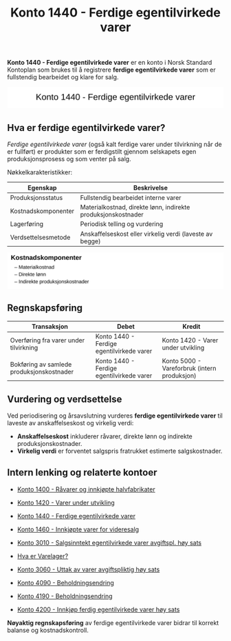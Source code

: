 ﻿---
title: "Konto 1440 - Ferdige egentilvirkede varer"
seoTitle: "1440-ferdige-egentilvirkede-varer"
meta_description: '**Konto 1440 - Ferdige egentilvirkede varer** er en konto i Norsk Standard Kontoplan som brukes til å registrere **ferdige egentilvirkede varer** som er fullst...'
slug: 1440-ferdige-egentilvirkede-varer
type: blog
layout: pages/single
---

**Konto 1440 - Ferdige egentilvirkede varer** er en konto i Norsk Standard Kontoplan som brukes til å registrere **ferdige egentilvirkede varer** som er fullstendig bearbeidet og klare for salg.

![Illustrasjon av konto 1440 Ferdige egentilvirkede varer](1440-ferdige-egentilvirkede-varer-image.svg)

## Hva er ferdige egentilvirkede varer?

*Ferdige egentilvirkede varer* (også kalt ferdige varer under tilvirkning når de er fullført) er produkter som er ferdigstilt gjennom selskapets egen produksjonsprosess og som venter på salg.

Nøkkelkarakteristikker:

| Egenskap                  | Beskrivelse                                                                                 |
|---------------------------|---------------------------------------------------------------------------------------------|
| Produksjonsstatus         | Fullstendig bearbeidet interne varer                                                        |
| Kostnadskomponenter       | Materialkostnad, direkte lønn, indirekte produksjonskostnader                               |
| Lagerføring               | Periodisk telling og vurdering                                                              |
| Verdsettelsesmetode       | Anskaffelseskost eller virkelig verdi (laveste av begge)                                    |

![Kostnadskomponenter for ferdige egentilvirkede varer](1440-kostnadskomponenter.svg)

## Regnskapsføring

| Transaksjon                        | Debet                                                    | Kredit                                   |
|------------------------------------|----------------------------------------------------------|------------------------------------------|
| Overføring fra varer under tilvirkning | Konto 1440 - Ferdige egentilvirkede varer                | Konto 1420 - Varer under utvikling       |
| Bokføring av samlede produksjonskostnader | Konto 1440 - Ferdige egentilvirkede varer                | Konto 5000 - Vareforbruk (intern produksjon) |

## Vurdering og verdsettelse

Ved periodisering og årsavslutning vurderes **ferdige egentilvirkede varer** til laveste av anskaffelseskost og virkelig verdi:

* **Anskaffelseskost** inkluderer råvarer, direkte lønn og indirekte produksjonskostnader.
* **Virkelig verdi** er forventet salgspris fratrukket estimerte salgskostnader.

## Intern lenking og relaterte kontoer

* [Konto 1400 - Råvarer og innkjøpte halvfabrikater](/blogs/kontoplan/1400-raavarer-og-innkjopte-halvfabrikater "Konto 1400 - Råvarer og innkjøpte halvfabrikater")
* [Konto 1420 - Varer under utvikling](/blogs/kontoplan/1420-varer-under-utvikling "Konto 1420 - Varer under utvikling")
* [Konto 1440 - Ferdige egentilvirkede varer](/blogs/kontoplan/1440-ferdige-egentilvirkede-varer "Konto 1440 - Ferdige egentilvirkede varer")
* [Konto 1460 - Innkjøpte varer for videresalg](/blogs/kontoplan/1460-innkjopte-varer-for-videresalg "Konto 1460 - Innkjøpte varer for videresalg")
* [Konto 3010 - Salgsinntekt egentilvirkede varer avgiftspl. høy sats](/blogs/kontoplan/3010-salgsinntekt-egentilvirkede-varer-avgiftspl-hoy-sats "Konto 3010 - Salgsinntekt egentilvirkede varer avgiftspl. høy sats")
* [Hva er Varelager?](/blogs/regnskap/hva-er-varelager "Hva er Varelager? Komplett Guide til Lagerføring og Verdivurdering")
* [Konto 3060 - Uttak av varer avgiftspliktig høy sats](/blogs/kontoplan/3060-uttak-av-varer-avgiftspliktig-hoy-sats "Konto 3060 - Uttak av varer avgiftspliktig høy sats")
* [Konto 4090 - Beholdningsendring](/blogs/kontoplan/4090-beholdningsendring "Konto 4090 - Beholdningsendring")

* [Konto 4190 - Beholdningsendring](/blogs/kontoplan/4190-beholdningsendring "Konto 4190 - Beholdningsendring")

* [Konto 4200 - Innkjøp ferdig egentilvirkede varer høy sats](/blogs/kontoplan/4200-innkjop-ferdig-egentilvirkede-varer-hoy-sats "Konto 4200 - Innkjøp ferdig egentilvirkede varer høy sats")

**Nøyaktig regnskapsføring** av ferdige egentilvirkede varer bidrar til korrekt balanse og kostnadskontroll.







